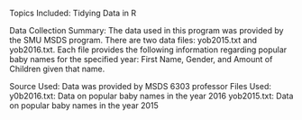Topics Included: Tidying Data in R 

Data Collection
Summary: The data used in this program was provided by the SMU MSDS program. 
There are two data files: yob2015.txt and yob2016.txt. Each file provides the following information regarding popular baby names for the specified year: First Name, Gender, and Amount of Children given that name. 

Source Used: Data was provided by MSDS 6303 professor
Files Used: y0b2016.txt: Data on popular baby names in the year 2016
            yob2015.txt: Data on popular baby names in the year 2015
